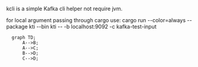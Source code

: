 kcli is a simple Kafka cli helper not require jvm.

for local argument passing through cargo use: cargo run --color=always --package kti --bin kti -- -b localhost:9092 -c kafka-test-input

```mermaid
  graph TD;
      A-->B;
      A-->C;
      B-->D;
      C-->D;
```
